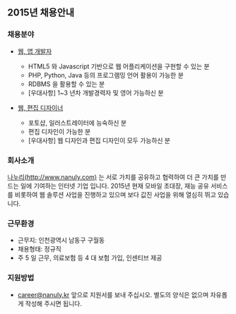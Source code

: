 ## 2015년 채용안내

### 채용분야 
  - [웹, 앱 개발자](developer.md)
    - HTML5 와 Javascript 기반으로 웹 어플리케이션을 구현할 수 있는 분
    - PHP, Python, Java 등의 프로그램밍 언어 활용이 가능한 분
    - RDBMS 을 활용할 수 있는 분
    - [우대사항] 1~3 년차 개발경력자 및 영어 가능하신 분

  - [웹, 편집 디자이너](designer.md)
    - 포토샵, 일러스트레이터에 능숙하신 분
    - 편집 디자인이 가능한 분
    - [우대사항] 웹 디자인과 편집 디자인이 모두 가능하신 분

### 회사소개
[나누리(http://www.nanuly.com)](http://www.nanuly.com) 는 서로 가치를 공유하고 협력하여 더 큰 가치를 만드는 일에 기여하는 인터넷 기업 입니다. 2015년 현재 모바일 초대장, 재능 공유 서비스를 비롯하여 웹 솔루션 사업을 진행하고 있으며 보다 값진 사업을 위해 열심히 뛰고 있습니다.

### 근무환경
 - 근무지: 인천광역시 남동구 구월동
 - 채용형태: 정규직
 - 주 5 일 근무, 의료보험 등 4 대 보험 가입, 인센티브 제공 

### 지원방법
  - career@nanuly.kr 앞으로 지원서를 보내 주십시오. 별도의 양식은 없으며 자유롭게 작성해 주시면 됩니다.
